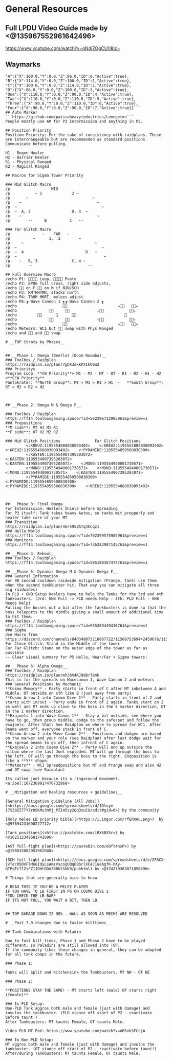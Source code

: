 # __General Resources__

## Full LPDU Video Guide made by <@135967552961642496> 

https://www.youtube.com/watch?v=qNdjZOgCU1I&lc=

## Waymarks

```{"Name":"Omega","MapID":908,
"A":{"X":100.0,"Y":0.0,"Z":86.0,"ID":0,"Active":true},
"B":{"X":114.0,"Y":0.0,"Z":100.0,"ID":1,"Active":true},
"C":{"X":100.0,"Y":0.0,"Z":114.0,"ID":2,"Active":true},
"D":{"X":86.0,"Y":0.0,"Z":100.0,"ID":3,"Active":true},
"One":{"X":110.0,"Y":0.0,"Z":90.0,"ID":4,"Active":true},
"Two":{"X":110.0,"Y":0.0,"Z":110.0,"ID":5,"Active":true},
"Three":{"X":90.0,"Y":0.0,"Z":110.0,"ID":6,"Active":true},
"Four":{"X":90.0,"Y":0.0,"Z":90.0,"ID":7,"Active":true}}```
## Auto Marker
```https://github.com/paissaheavyindustries/Lemegeton```
People mostly use AM for P3 Intermission and anything in P5.

## Position Priority
Position Priority: For the sake of consistency with raidplans. These are interchangeable but are recommended as standard positions. Communicate before pulling.

H1 - Regen Healer
H2 - Barrier Healer
R1 - Physical Ranged
R2 - Magical Ranged

## Macros for Sigma Tower Priority

### Mid Glitch Macro
/p               -  MID  -
/p           ~ 1             2 ~
/p       ~                            ~
/p    ~                                 ~
/p  ~                                     ~
/p  ~  A, 3                  D, 4  ~
/p    ~                                 ~
/p        --     B          C   --

### Far Glitch Macro
/p              -    FAR   - 
/p          ~      1,  2        ~
/p     ~                               ~
/p  ~                                     ~
/p  ~  A                           D   ~
/p  ~                                      ~
/p    ~   B, 3               C, 4 ~
/p        --                        --

## Full Overview Macro
/echo P1:  Loop,  Panto
/echo P2: BPOG full cross, right side adjusts,
/echo  on F  on M if NIN/SCH
/echo P3: RMTHHTMR, stacks north
/echo P4: TRHM MHRT, melees adjust
/echo P6:┏ Wave Cannon 1 ┓┏ Wave Cannon 2 ┓
/echo                                          →   ←
/echo                               ↓           ↓
/echo                                                 
/echo                               ↑           ↑
/echo                                          →   ←
/echo Meteors: WC1 but  swap with Phys Ranged
/echo and  and  swap

# __TOP Strats by Phases__
   
   
## __Phase 1: Omega (Beetle) (Doom Roomba)__
### Toolbox / Raidplan
https://raidplan.io/plan/7gDX3dkkPX1kO9u2
### Prioritys
Program Loop: **CW Priority**> M1 - M2 - MT - OT - R1 - R2 - H1 - H2 <**CCW Priority**
Pantokrater: **North Group**: MT > M1 > R1 > H1  -   **South Group**: OT > M2 > R2 > H2
 
 
 
## __Phase 2: Omega M & Omega F__

### Toolbox / Raidplan
https://ff14.toolboxgaming.space/?id=502396712985961&preview=1
### Prepositions
**M side**: MT H1 M1 R1
**F side**: OT H2 M2 R2

### Mid Glitch Positions               Far Glitch Positions
         <:KREUZ:1195554888030093402>    <:KREUZ:1195554888030093402>                                          <:KREUZ:1195554888030093402>    <:PYRAMIDE:1195554859508830300>
         <:KASTEN:1195554907395203072>    <:KASTEN:1195554907395203072>                                          <:KASTEN:1195554907395203072>    <:MOND:1195554940001730571>     
         <:MOND:1195554940001730571>    <:MOND:1195554940001730571>                                          <:MOND:1195554940001730571>    <:KASTEN:1195554907395203072>
         <:PYRAMIDE:1195554859508830300>    <:PYRAMIDE:1195554859508830300>                                          <:PYRAMIDE:1195554859508830300>    <:KREUZ:1195554888030093402>
  
 
 
## __Phase 3: Final Omega__
For Intermission: Healers Shield before Spreading
For P3 itself: Tank takes heavy Autos, so tanks mit propperly and healer take care of your MT
### Transition
https://raidplan.io/plan/46r495ZATq3kCqz1
### Hello World
https://ff14.toolboxgaming.space/?id=702399575985961&preview=1
### Monitors
https://ff14.toolboxgaming.space/?id=736282987145761&preview=1

## __Phase 4: Reboot__
### Toolbox / Raidplan
https://ff14.toolboxgaming.space/?id=595188367474761&preview=1

## __Phase 5: Dynamis Omega M & Dynamis Omega F__
### General Information
For 90 second cooldown raidwide mitigation (Prange, Tank) use them when the second tankbuster hit. That way you can mitigate all three big raidwides) 
In PLD + GNB Setup Healers have to help the Tanks for the 3rd and 4th Tankbusters. (3rd: GNB Full -> PLD needs Help - 4th: PLD Full - GNB Needs Help)
Pulling the bosses out a bit after the tankbusters is done so that the boss teleports to the middle giving a small amount of additional time to hit them. 
### Toolbox / Raidplan
https://ff14.toolboxgaming.space/?id=955389449416761&preview=1
### Sigma
Use Macro from https://discord.com/channels/840349073210867722/1156875369442459678/1156875369442459678
For Close Glitch: Stand in the Middle of the tower
For Far Glitch: Stand on the outer edge of the tower as far as possible
-- Clear visual summary for P5 Hello, Near/Far + Sigma towers:

## __Phase 6: Alpha Omega__
### Toolbox / Raidplan
https://raidplan.io/plan/mh3bX4KJ9d8rT9nk
This is for the spreads on Wacecanon 1, Wave Cannon 2 and meteors
### General Positions by Mechanic
**Cosmo Memory** - Party starts in front of C after MT inbetween A and Middle, OT outside on sth like B (just away from party)
**Cosmo Arrow 1 into Cosmo Dive 1** - Party starts in front of 2 and starts with in/out - Party ends in front of 2 again. Tanks start on 2 as well and MT ends up close to the boss in the 4 marker direction, OT in the 1 marker direction.
**Exajoels 1 into Wave Canon 1** - Stay a bit outside, see where you have to go, then group middle, dodge to the safespot and follow the exajoels. After that: See Raidplan on where to spread for WC1. After Beams went off, everyone stack in front of C.
**Cosmo Arrow 2 into Wave Canon 2** - Positions and dodges are based on the marker and your role (see Raidplan) after last dodge wait for the spread beams to go off, then infront of C again.
**Exajoels 2 into Cosmo Dive 2** - Party will end up outside the hitbox where the last Joel exploded. MT will go through the boss to the left, OT will go through the boss to the right. Endposition is like a **Y** shape.
**Meteors** - WC1 Spreadpositions but MT and Prange swap and also H2 and OT swap (see Raidplan)

Its called joel because its a ringaround movement. <a:Joel:1072369917476732968>

# __Mitigation and healing resources + guidelines__

[General Mitigation guideline (All Jobs)](<https://docs.google.com/spreadsheets/d/1Dlnye-i7SZ0ZZ7TY7r8SKMu3nMj_PZI45zy2QqDzuCU/edit#gid=0>) by the community

[holy melee LB priority bible](<https://i.imgur.com/rfERmAL.png>)  by <@97694231690227712> 

[Tank positions](<https://pastebin.com/iRX6BX5r>) by <@162512342691741696> 

[AST full-fight plan](<https://pastebin.com/ebft4nsP>) by <@198032882952962048>

[SCH full-fight plan](<https://docs.google.com/spreadsheets/d/e/2PACX-1vTecR50VFlMoGIdyLsAmzVscogUBqE9brlXC4J1ueAgfK-hAy-QTPqTcTlZsFZIJDHrDDnZBBUlSkK9/pubhtml) by <@374279383071850496>

# Things that are generally nice to know

# READ THIS IF YOU'RE A MELEE PLAYER
IF YOU HAVE TO LB FIRST IN P6 ON COSMO DIVE 2
*YOU CHECK THE LB BAR*
IF ITS NOT FULL, YOU WAIT A BIT, THEN LB


## TOP DAMAGE DOWN IS 90% - WALL AS SOON AS MECHS ARE RESOLVED

# __Post 7.0 changes due to faster killtimes__

## Tank Combinations with Paladin

Due to fast kill times, Phase 1 and Phase 2 have to be played different, so Paladins are still allowed into TOP.
If the community likes those changes in general, they can be adapted for all tank comps in the future.

### Phase 1:

Tanks will Split and Kitchensink the Tankbusters. MT NW - OT NE

### Phase 2:

**POSITIONS STAY THE SAME! - MT starts left (male) OT starts right (female)** 

### In PLD Setup:
Non-PLD Tank aggros both male and female (just with damage) and invulns the tankbuster. (PLD stance off start of P2 - reactivate before taunt!)
After Tankbusters: MT taunts Female, OT taunts Male.

Video PLD MT PoV: https://www.youtube.com/watch?v=uB5vkSFCcjA

### In Non-PLD Setup:
MT aggros both male and female (just with damage) and invulns the tankbuster. (OT stance off start of P2 - reactivate before taunt!)
After/during Tankbusters: MT taunts Female, OT taunts Male.